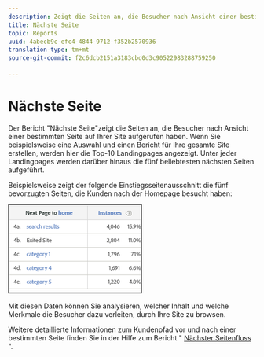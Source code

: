 ```yaml
---
description: Zeigt die Seiten an, die Besucher nach Ansicht einer bestimmten Seite auf Ihrer Site aufgerufen haben.
title: Nächste Seite
topic: Reports
uuid: 4abecb9c-efc4-4844-9712-f352b2570936
translation-type: tm+mt
source-git-commit: f2c6dcb2151a3183cbd0d3c90522983288759250

---
```



# Nächste Seite

Der Bericht &quot;Nächste Seite&quot;zeigt die Seiten an, die Besucher nach Ansicht einer bestimmten Seite auf Ihrer Site aufgerufen haben. Wenn Sie beispielsweise eine Auswahl und einen Bericht für Ihre gesamte Site erstellen, werden hier die Top-10 Landingpages angezeigt. Unter jeder Landingpages werden darüber hinaus die fünf beliebtesten nächsten Seiten aufgeführt.

Beispielsweise zeigt der folgende Einstiegsseitenausschnitt die fünf bevorzugten Seiten, die Kunden nach der Homepage besucht haben:

![](assets/nextpage.png)

Mit diesen Daten können Sie analysieren, welcher Inhalt und welche Merkmale die Besucher dazu verleiten, durch Ihre Site zu browsen.

Weitere detaillierte Informationen zum Kundenpfad vor und nach einer bestimmten Seite finden Sie in der Hilfe zum Bericht &quot; [Nächster Seitenfluss](https://docs.adobe.com/content/help/en/analytics/components/variables/dimensions-reports/reports-next-page-flow.html) &quot;.

